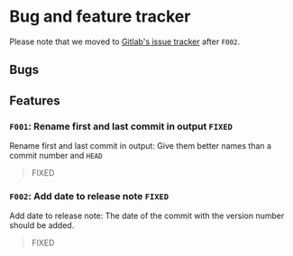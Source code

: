 # Bug and feature tracker

Please note that we moved to [Gitlab's issue tracker](https://gitlab.com/arthurbauer/ReleaseNoteMaker/issues) after `F002`.

## Bugs

## Features
### `F001`: Rename first and last commit in output `FIXED`
Rename first and last commit in output: Give them better names than a commit number and `HEAD`

> FIXED

### `F002`: Add date to release note `FIXED`
Add date to release note: The date of the commit with the version number should be added.

> FIXED
